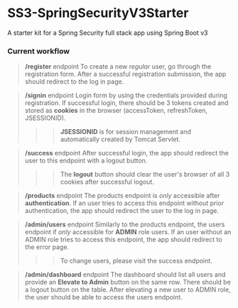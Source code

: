 # SS3-SpringSecurityV3Starter
A starter kit for a Spring Security full stack app using Spring Boot v3

### Current workflow
>**/register** endpoint
To create a new *regular* user, go through the registration form. After a successful registration submission, the app should redirect to the log in page.

>**/signin** endpoint
Login form by using the credentials provided during registration. If successful login, there should be 3 tokens created and stored as **cookies** in the browser (accessToken, refreshToken, JSESSIONID).
>>>**JSESSIONID** is for session management and automatically created by Tomcat Servlet.

>**/success** endpoint
After successful login, the app should redirect the user to this endpoint with a logout button.
>>>The **logout** button should clear the user's browser of all 3 cookies after successful logout.

>**/products** endpoint
The products endpoint is *only* accessible after **authentication**. If an user tries to access this endpoint without prior authentication, the app should redirect the user to the log in page.

>**/admin/users** endpoint
Similarly to the products endpoint, the users endpoint if *only* accessible for **ADMIN** role users. If an user without an ADMIN role tries to access this endpoint, the app should redirect to the error page. 
>>>To change users, please visit the success endpoint.

>**/admin/dashboard** endpoint
The dashboard should list all users and provide an **Elevate to Admin** button on the same row. There should be a logout button on the table. After elevating a new user to ADMIN role, the user should be able to access the users endpoint.